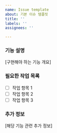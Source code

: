 ```yaml
---
name: Issue template
about: 기본 이슈 템플릿
title: ''
labels: ''
assignees: ''

---
```


### 기능 설명
[구현해야 하는 기능 개요]

### 필요한 작업 목록
- [ ] 작업 항목 1
- [ ] 작업 항목 2
- [ ] 작업 항목 3

### 추가 정보
[해당 기능 관련 추가 정보]
